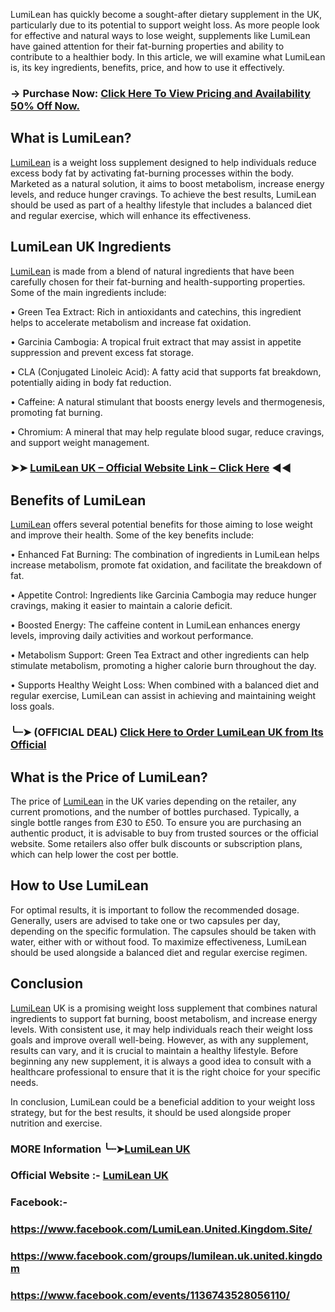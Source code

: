 LumiLean has quickly become a sought-after dietary supplement in the UK, particularly due to its potential to support weight loss. As more people look for effective and natural ways to lose weight, supplements like LumiLean have gained attention for their fat-burning properties and ability to contribute to a healthier body. In this article, we will examine what LumiLean is, its key ingredients, benefits, price, and how to use it effectively.

### → Purchase Now: [Click Here To View Pricing and Availability 50% Off Now.](https://dailynutraboost.com/lumilean-official/)

## What is LumiLean?

[LumiLean](https://dailynutraboost.com/lumilean-uk/) is a weight loss supplement designed to help individuals reduce excess body fat by activating fat-burning processes within the body. Marketed as a natural solution, it aims to boost metabolism, increase energy levels, and reduce hunger cravings. To achieve the best results, LumiLean should be used as part of a healthy lifestyle that includes a balanced diet and regular exercise, which will enhance its effectiveness.

## LumiLean UK Ingredients

[LumiLean](https://www.facebook.com/LumiLean.United.Kingdom.Site/) is made from a blend of natural ingredients that have been carefully chosen for their fat-burning and health-supporting properties. Some of the main ingredients include:

•	Green Tea Extract: Rich in antioxidants and catechins, this ingredient helps to accelerate metabolism and increase fat oxidation.

•	Garcinia Cambogia: A tropical fruit extract that may assist in appetite suppression and prevent excess fat storage.

•	CLA (Conjugated Linoleic Acid): A fatty acid that supports fat breakdown, potentially aiding in body fat reduction.

•	Caffeine: A natural stimulant that boosts energy levels and thermogenesis, promoting fat burning.

•	Chromium: A mineral that may help regulate blood sugar, reduce cravings, and support weight management.

### ➤➤ [LumiLean UK – Official Website Link – Click Here](https://dailynutraboost.com/lumilean-official/) ◀◀

## Benefits of LumiLean

[LumiLean](https://www.facebook.com/groups/lumilean.uk.united.kingdom) offers several potential benefits for those aiming to lose weight and improve their health. Some of the key benefits include:

•	Enhanced Fat Burning: The combination of ingredients in LumiLean helps increase metabolism, promote fat oxidation, and facilitate the breakdown of fat.

•	Appetite Control: Ingredients like Garcinia Cambogia may reduce hunger cravings, making it easier to maintain a calorie deficit.

•	Boosted Energy: The caffeine content in LumiLean enhances energy levels, improving daily activities and workout performance.

•	Metabolism Support: Green Tea Extract and other ingredients can help stimulate metabolism, promoting a higher calorie burn throughout the day.

•	Supports Healthy Weight Loss: When combined with a balanced diet and regular exercise, LumiLean can assist in achieving and maintaining weight loss goals.

### ╰┈➤ (OFFICIAL DEAL) [Click Here to Order LumiLean UK from Its Official](https://dailynutraboost.com/lumilean-official/)

## What is the Price of LumiLean?

The price of [LumiLean](https://www.facebook.com/events/1136743528056110/) in the UK varies depending on the retailer, any current promotions, and the number of bottles purchased. Typically, a single bottle ranges from £30 to £50. To ensure you are purchasing an authentic product, it is advisable to buy from trusted sources or the official website. Some retailers also offer bulk discounts or subscription plans, which can help lower the cost per bottle.

## How to Use LumiLean

For optimal results, it is important to follow the recommended dosage. Generally, users are advised to take one or two capsules per day, depending on the specific formulation. The capsules should be taken with water, either with or without food. To maximize effectiveness, LumiLean should be used alongside a balanced diet and regular exercise regimen.

## Conclusion

[LumiLean](https://www.facebook.com/LumiLean.United.Kingdom.Site/) UK is a promising weight loss supplement that combines natural ingredients to support fat burning, boost metabolism, and increase energy levels. With consistent use, it may help individuals reach their weight loss goals and improve overall well-being. However, as with any supplement, results can vary, and it is crucial to maintain a healthy lifestyle. Before beginning any new supplement, it is always a good idea to consult with a healthcare professional to ensure that it is the right choice for your specific needs.

In conclusion, LumiLean could be a beneficial addition to your weight loss strategy, but for the best results, it should be used alongside proper nutrition and exercise.

### MORE Information ╰┈➤[LumiLean UK](https://dailynutraboost.com/lumilean-uk/)

### Official Website :-  [LumiLean UK](https://dailynutraboost.com/lumilean-official/)

### Facebook:- 

### https://www.facebook.com/LumiLean.United.Kingdom.Site/

### https://www.facebook.com/groups/lumilean.uk.united.kingdom

### https://www.facebook.com/events/1136743528056110/
